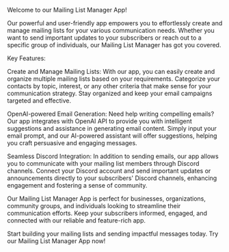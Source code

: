 Welcome to our Mailing List Manager App!

Our powerful and user-friendly app empowers you to effortlessly create and manage mailing lists for your various communication needs. Whether you want to send important updates to your subscribers or reach out to a specific group of individuals, our Mailing List Manager has got you covered.

Key Features:

Create and Manage Mailing Lists: With our app, you can easily create and organize multiple mailing lists based on your requirements. Categorize your contacts by topic, interest, or any other criteria that make sense for your communication strategy. Stay organized and keep your email campaigns targeted and effective.


OpenAI-powered Email Generation: Need help writing compelling emails? Our app integrates with OpenAI API to provide you with intelligent suggestions and assistance in generating email content. Simply input your email prompt, and our AI-powered assistant will offer suggestions, helping you craft persuasive and engaging messages.


Seamless Discord Integration: In addition to sending emails, our app allows you to communicate with your mailing list members through Discord channels. Connect your Discord account and send important updates or announcements directly to your subscribers' Discord channels, enhancing engagement and fostering a sense of community.


Our Mailing List Manager App is perfect for businesses, organizations, community groups, and individuals looking to streamline their communication efforts. Keep your subscribers informed, engaged, and connected with our reliable and feature-rich app.

Start building your mailing lists and sending impactful messages today. Try our Mailing List Manager App now!
